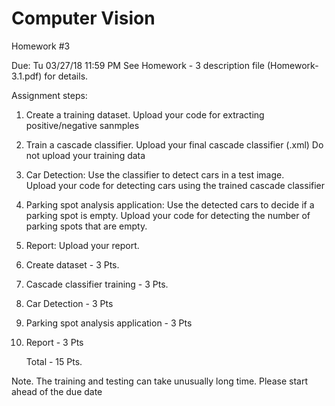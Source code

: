 # Computer Vision
Homework #3

Due: Tu 03/27/18 11:59 PM
See Homework - 3 description file (Homework-3.1.pdf) for details.

Assignment steps:
1.	Create a training dataset.
    Upload your code for extracting positive/negative sanmples 
2.	Train a cascade classifier.
    Upload your final cascade classifier (.xml)
    Do not upload your training data
3.  Car Detection: Use the classifier to detect cars in a test image.     
    Upload your code for detecting cars using the trained cascade classifier
4.	Parking spot analysis application: Use the detected cars to decide if a parking spot is empty.
    Upload your code for detecting the number of parking spots that are empty.
5.  Report:
    Upload your report.
    
1. Create dataset                         - 3 Pts.
2. Cascade classifier training            - 3 Pts.
3. Car Detection                          - 3 Pts
4. Parking spot analysis application      - 3 Pts
5. Report                                 - 3 Pts

    Total                                 - 15 Pts.
    
Note. The training and testing can take unusually long time. Please start ahead of the due date
   
